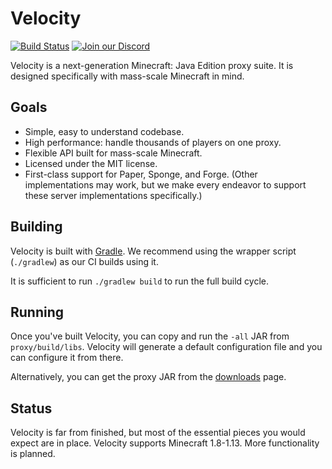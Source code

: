 # Velocity

[![Build Status](https://img.shields.io/jenkins/s/https/ci.velocitypowered.com/job/velocity/job/master.svg)](https://ci.velocitypowered.com/job/velocity/job/master/)
[![Join our Discord](https://img.shields.io/discord/472484458856185878.svg?logo=discord&label=)](https://discord.gg/8cB9Bgf)

Velocity is a next-generation Minecraft: Java Edition proxy suite. It is
designed specifically with mass-scale Minecraft in mind.

## Goals

* Simple, easy to understand codebase.
* High performance: handle thousands of players on one proxy.
* Flexible API built for mass-scale Minecraft.
* Licensed under the MIT license.
* First-class support for Paper, Sponge, and Forge. (Other implementations
  may work, but we make every endeavor to support these server implementations
  specifically.)
  
## Building

Velocity is built with [Gradle](https://gradle.org). We recommend using the
wrapper script (`./gradlew`) as our CI builds using it.

It is sufficient to run `./gradlew build` to run the full build cycle.

## Running

Once you've built Velocity, you can copy and run the `-all` JAR from
`proxy/build/libs`. Velocity will generate a default configuration file
and you can configure it from there.

Alternatively, you can get the proxy JAR from the [downloads](https://www.velocitypowered.com/downloads)
page.

## Status

Velocity is far from finished, but most of the essential pieces you would
expect are in place. Velocity supports Minecraft 1.8-1.13. More functionality
is planned.
